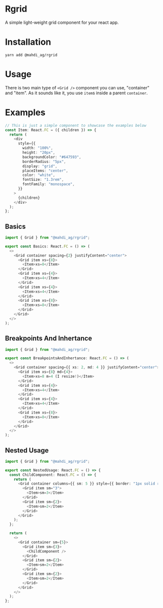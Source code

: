 # Rgrid

A simple light-weight grid component for your react app.

# Installation

```
yarn add @mahdi_ag/rgrid
```

# Usage

There is two main type of `<Grid />` component you can use, "container" and "item". As it sounds like it, you use `item`s inside a parent `container`.

# Examples

```ts
// This is just a simple component to showcase the examples below
const Item: React.FC = ({ children }) => {
  return (
    <div
      style={{
        width: "100%",
        height: "20px",
        backgroundColor: "#647593",
        borderRadius: "5px",
        display: "grid",
        placeItems: "center",
        color: "white",
        fontSize: "1.3rem",
        fontFamily: "monospace",
      }}
    >
      {children}
    </div>
  );
};
```

## Basics

```ts
import { Grid } from "@mahdi_ag/rgrid";

export const Basics: React.FC = () => (
  <>
    <Grid container spacing={2} justifyContent="center">
      <Grid item xs={8}>
        <Item>xs=8</Item>
      </Grid>
      <Grid item xs={4}>
        <Item>xs=4</Item>
      </Grid>
      <Grid item xs={4}>
        <Item>xs=4</Item>
      </Grid>
      <Grid item xs={8}>
        <Item>xs=8</Item>
      </Grid>
    </Grid>
  </>
);
```

## Breakpoints And Inhertance

```ts
import { Grid } from "@mahdi_ag/rgrid";

export const BreakpointsAndInhertance: React.FC = () => (
  <>
    <Grid container spacing={{ xs: 2, md: 4 }} justifyContent="center">
      <Grid item xs={8} md={4}>
        <Item>xs=8 m=4 (I resize!)</Item>
      </Grid>
      <Grid item xs={4}>
        <Item>xs=4</Item>
      </Grid>
      <Grid item xs={4}>
        <Item>xs=4</Item>
      </Grid>
      <Grid item xs={8}>
        <Item>xs=8</Item>
      </Grid>
    </Grid>
  </>
);
```

## Nested Usage

```ts
import { Grid } from "@mahdi_ag/rgrid";

export const NestedUsage: React.FC = () => {
  const ChildComponent: React.FC = () => {
    return (
      <Grid container columns={{ sm: 5 }} style={{ border: "1px solid red" }}>
        <Grid item sm="3">
          <Item>sm=3</Item>
        </Grid>
        <Grid item sm={2}>
          <Item>sm=2</Item>
        </Grid>
      </Grid>
    );
  };

  return (
    <>
      <Grid container sm={5}>
        <Grid item sm={3}>
          <ChildComponent />
        </Grid>
        <Grid item sm={2}>
          <Item>sm=2</Item>
        </Grid>
        <Grid item sm={2}>
          <Item>sm=2</Item>
        </Grid>
      </Grid>
    </>
  );
};
```
